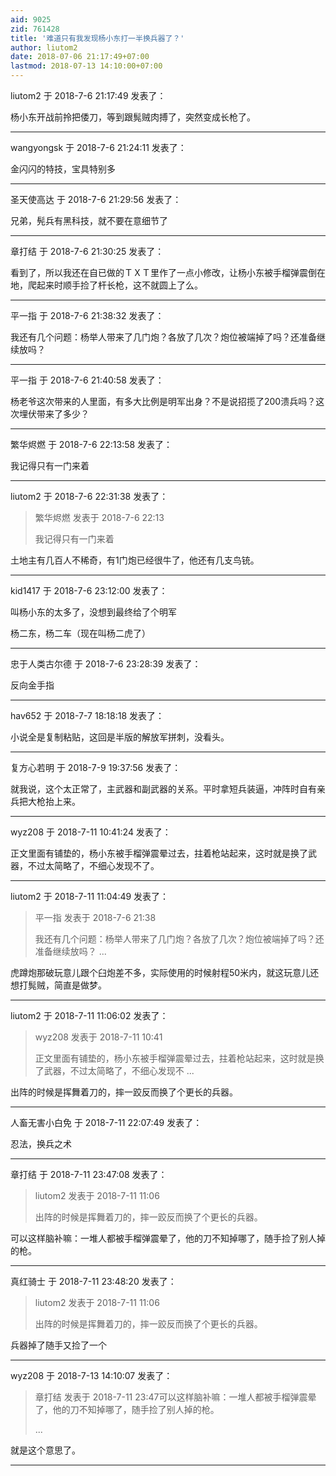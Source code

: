 ```yaml
---
aid: 9025
zid: 761428
title: '难道只有我发现杨小东打一半换兵器了？'
author: liutom2
date: 2018-07-06 21:17:49+07:00
lastmod: 2018-07-13 14:10:00+07:00
---
```


liutom2 于 2018-7-6 21:17:49 发表了：

杨小东开战前拎把倭刀，等到跟髨贼肉搏了，突然变成长枪了。

---------

wangyongsk 于 2018-7-6 21:24:11 发表了：

金闪闪的特技，宝具特别多

---------

圣天使高达 于 2018-7-6 21:29:56 发表了：

兄弟，髡兵有黑科技，就不要在意细节了

---------

章打结 于 2018-7-6 21:30:25 发表了：

看到了，所以我还在自已做的ＴＸＴ里作了一点小修改，让杨小东被手榴弹震倒在地，爬起来时顺手捡了杆长枪，这不就圆上了么。

---------

平一指 于 2018-7-6 21:38:32 发表了：

我还有几个问题：杨举人带来了几门炮？各放了几次？炮位被端掉了吗？还准备继续放吗？

---------

平一指 于 2018-7-6 21:40:58 发表了：

杨老爷这次带来的人里面，有多大比例是明军出身？不是说招揽了200溃兵吗？这次埋伏带来了多少？

---------

繁华烬燃 于 2018-7-6 22:13:58 发表了：

我记得只有一门来着

---------

liutom2 于 2018-7-6 22:31:38 发表了：

> 繁华烬燃 发表于 2018-7-6 22:13
> 
> 我记得只有一门来着



土地主有几百人不稀奇，有1门炮已经很牛了，他还有几支鸟铳。

---------

kid1417 于 2018-7-6 23:12:00 发表了：

叫杨小东的太多了，没想到最终给了个明军

杨二东，杨二车（现在叫杨二虎了）

---------

忠于人类古尔德 于 2018-7-6 23:28:39 发表了：

反向金手指

---------

hav652 于 2018-7-7 18:18:18 发表了：

小说全是复制粘贴，这回是半版的解放军拼刺，没看头。

---------

复方心若明 于 2018-7-9 19:37:56 发表了：

就我说，这个太正常了，主武器和副武器的关系。平时拿短兵装逼，冲阵时自有亲兵把大枪抬上来。

---------

wyz208 于 2018-7-11 10:41:24 发表了：

正文里面有铺垫的，杨小东被手榴弹震晕过去，拄着枪站起来，这时就是换了武器，不过太简略了，不细心发现不了。

---------

liutom2 于 2018-7-11 11:04:49 发表了：

> 平一指 发表于 2018-7-6 21:38
> 
> 我还有几个问题：杨举人带来了几门炮？各放了几次？炮位被端掉了吗？还准备继续放吗？ ...



虎蹲炮那破玩意儿跟个臼炮差不多，实际使用的时候射程50米内，就这玩意儿还想打髨贼，简直是做梦。

---------

liutom2 于 2018-7-11 11:06:02 发表了：

> wyz208 发表于 2018-7-11 10:41
> 
> 正文里面有铺垫的，杨小东被手榴弹震晕过去，拄着枪站起来，这时就是换了武器，不过太简略了，不细心发现不 ...



出阵的时候是挥舞着刀的，摔一跤反而换了个更长的兵器。

---------

人畜无害小白免 于 2018-7-11 22:07:49 发表了：

忍法，换兵之术

---------

章打结 于 2018-7-11 23:47:08 发表了：

> liutom2 发表于 2018-7-11 11:06
> 
> 出阵的时候是挥舞着刀的，摔一跤反而换了个更长的兵器。



可以这样脑补嘛：一堆人都被手榴弹震晕了，他的刀不知掉哪了，随手捡了别人掉的枪。

---------

真红骑士 于 2018-7-11 23:48:20 发表了：

> liutom2 发表于 2018-7-11 11:06
> 
> 出阵的时候是挥舞着刀的，摔一跤反而换了个更长的兵器。



兵器掉了随手又捡了一个

---------

wyz208 于 2018-7-13 14:10:07 发表了：

> 章打结 发表于 2018-7-11 23:47可以这样脑补嘛：一堆人都被手榴弹震晕了，他的刀不知掉哪了，随手捡了别人掉的枪。
> 
> ...



就是这个意思了。

---------

